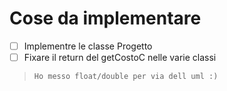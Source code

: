 # Cose da implementare

- [ ] Implementre le classe Progetto
- [ ] Fixare il return del getCostoC nelle varie classi 
      
>     Ho messo float/double per via dell uml :)
      
